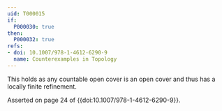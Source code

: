 ```yaml
---
uid: T000015
if:
  P000030: true
then:
  P000032: true
refs:
- doi: 10.1007/978-1-4612-6290-9
  name: Counterexamples in Topology
---
```


This holds as any countable open cover is an open cover and thus has a locally finite refinement.

Asserted on page 24 of {{doi:10.1007/978-1-4612-6290-9}}.
